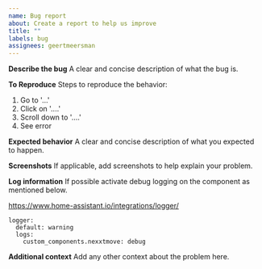 ```yaml
---
name: Bug report
about: Create a report to help us improve
title: ""
labels: bug
assignees: geertmeersman
---
```


**Describe the bug**
A clear and concise description of what the bug is.

**To Reproduce**
Steps to reproduce the behavior:

1. Go to '...'
2. Click on '....'
3. Scroll down to '....'
4. See error

**Expected behavior**
A clear and concise description of what you expected to happen.

**Screenshots**
If applicable, add screenshots to help explain your problem.

**Log information**
If possible activate debug logging on the component as mentioned below.

https://www.home-assistant.io/integrations/logger/
```
logger:
  default: warning
  logs:
    custom_components.nexxtmove: debug
```

**Additional context**
Add any other context about the problem here.
